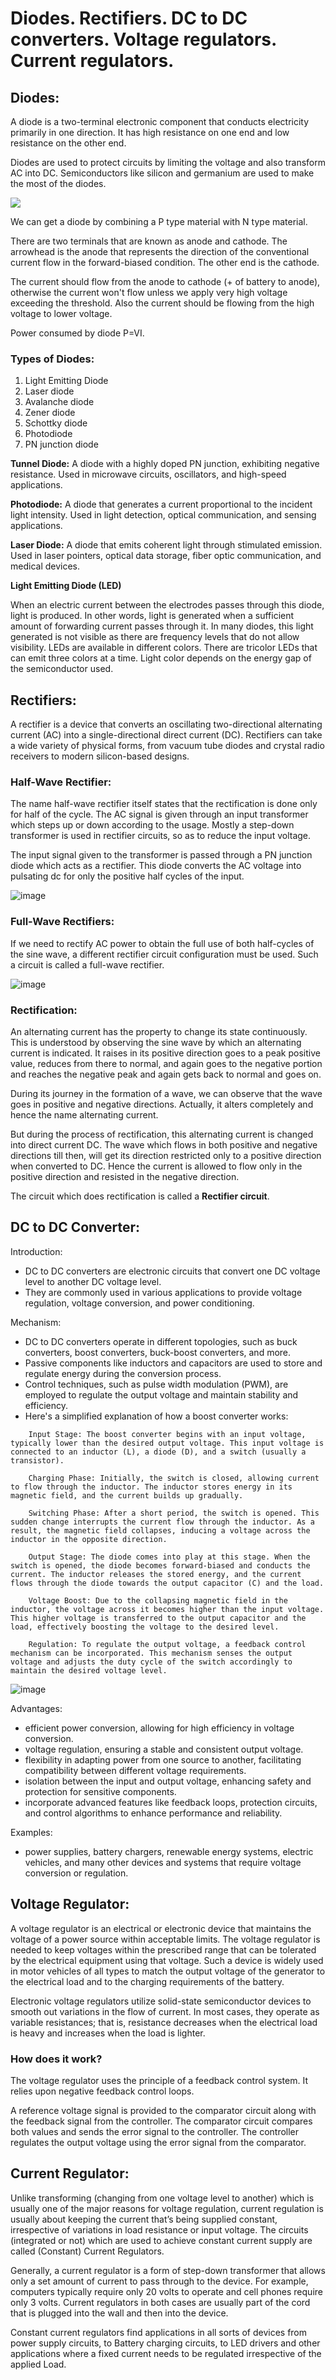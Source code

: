 ﻿# <a name="_5hz9foxy4t6d"></a>**Diodes. Rectifiers. DC to DC converters. Voltage regulators. Current regulators.**
## <a name="_p2uk4xl36pgi"></a>**Diodes:**
A diode is a two-terminal electronic component that conducts electricity primarily in one direction. It has high resistance on one end and low resistance on the other end.

Diodes are used to protect circuits by limiting the voltage and also transform AC into DC. Semiconductors like silicon and germanium are used to make the most of the diodes.

![](Aspose.Words.8d449dfa-7070-4593-b476-884127e421df.001.png)

We can get a diode by combining a P type material with N type material.

There are two terminals that are known as anode and cathode. The arrowhead is the anode that represents the direction of the conventional current flow in the forward-biased condition. The other end is the cathode.

The current should flow from the anode to cathode (+ of battery to anode), otherwise the current won't flow unless we apply very high voltage exceeding the threshold. Also the current should be flowing from the high voltage to lower voltage.

Power consumed by diode P=VI.

### <a name="_g7iyf3snf0tc"></a>**Types of Diodes:**
1. Light Emitting Diode
1. Laser diode
1. Avalanche diode
1. Zener diode
1. Schottky diode
1. Photodiode
1. PN junction diode

**Tunnel Diode:** A diode with a highly doped PN junction, exhibiting negative resistance. Used in microwave circuits, oscillators, and high-speed applications.

**Photodiode:** A diode that generates a current proportional to the incident light intensity. Used in light detection, optical communication, and sensing applications.

**Laser Diode:** A diode that emits coherent light through stimulated emission. Used in laser pointers, optical data storage, fiber optic communication, and medical devices.

**Light Emitting Diode (LED)**

When an electric current between the electrodes passes through this diode, light is produced. In other words, light is generated when a sufficient amount of forwarding current passes through it. In many diodes, this light generated is not visible as there are frequency levels that do not allow visibility. LEDs are available in different colors. There are tricolor LEDs that can emit three colors at a time. Light color depends on the energy gap of the semiconductor used.
## <a name="_xeaprzo2v8a3"></a>**Rectifiers:**
A rectifier is a device that converts an oscillating two-directional alternating current (AC) into a single-directional direct current (DC). Rectifiers can take a wide variety of physical forms, from vacuum tube diodes and crystal radio receivers to modern silicon-based designs.
### <a name="_aegwbfee5cco"></a>**Half-Wave Rectifier:**
The name half-wave rectifier itself states that the rectification is done only for half of the cycle. The AC signal is given through an input transformer which steps up or down according to the usage. Mostly a step-down transformer is used in rectifier circuits, so as to reduce the input voltage.

The input signal given to the transformer is passed through a PN junction diode which acts as a rectifier. This diode converts the AC voltage into pulsating dc for only the positive half cycles of the input.

![image](https://github.com/Darwish-md/State-Exam-2023/assets/72353586/7d94d79c-e812-4c4b-b364-a5bdbb7d9485)

### <a name="_lr4aktl30ujk"></a>**Full-Wave Rectifiers:**
If we need to rectify AC power to obtain the full use of both half-cycles of the sine wave, a different rectifier circuit configuration must be used. Such a circuit is called a full-wave rectifier.

![image](https://github.com/Darwish-md/State-Exam-2023/assets/72353586/3c5f0576-b8df-4d59-8553-5d07dc016e40)

### <a name="_b8a95p3erf9u"></a>**Rectification:**
An alternating current has the property to change its state continuously. This is understood by observing the sine wave by which an alternating current is indicated. It raises in its positive direction goes to a peak positive value, reduces from there to normal, and again goes to the negative portion and reaches the negative peak and again gets back to normal and goes on.

During its journey in the formation of a wave, we can observe that the wave goes in positive and negative directions. Actually, it alters completely and hence the name alternating current.

But during the process of rectification, this alternating current is changed into direct current DC. The wave which flows in both positive and negative directions till then, will get its direction restricted only to a positive direction when converted to DC. Hence the current is allowed to flow only in the positive direction and resisted in the negative direction.

The circuit which does rectification is called a **Rectifier circuit**.
## <a name="_auhqaqs1w9wg"></a>**DC to DC Converter:**
Introduction:
- DC to DC converters are electronic circuits that convert one DC voltage level to another DC voltage level.
- They are commonly used in various applications to provide voltage regulation, voltage conversion, and power conditioning.

Mechanism:
- DC to DC converters operate in different topologies, such as buck converters, boost converters, buck-boost converters, and more.
- Passive components like inductors and capacitors are used to store and regulate energy during the conversion process.
- Control techniques, such as pulse width modulation (PWM), are employed to regulate the output voltage and maintain stability and efficiency.
- Here's a simplified explanation of how a boost converter works:
```
    Input Stage: The boost converter begins with an input voltage, typically lower than the desired output voltage. This input voltage is connected to an inductor (L), a diode (D), and a switch (usually a transistor).

    Charging Phase: Initially, the switch is closed, allowing current to flow through the inductor. The inductor stores energy in its magnetic field, and the current builds up gradually.

    Switching Phase: After a short period, the switch is opened. This sudden change interrupts the current flow through the inductor. As a result, the magnetic field collapses, inducing a voltage across the inductor in the opposite direction.

    Output Stage: The diode comes into play at this stage. When the switch is opened, the diode becomes forward-biased and conducts the current. The inductor releases the stored energy, and the current flows through the diode towards the output capacitor (C) and the load.

    Voltage Boost: Due to the collapsing magnetic field in the inductor, the voltage across it becomes higher than the input voltage. This higher voltage is transferred to the output capacitor and the load, effectively boosting the voltage to the desired level.

    Regulation: To regulate the output voltage, a feedback control mechanism can be incorporated. This mechanism senses the output voltage and adjusts the duty cycle of the switch accordingly to maintain the desired voltage level.
```

![image](https://github.com/Darwish-md/State-Exam-2023/assets/72353586/c6f26716-2516-48c2-889e-1e1a0c885594)

Advantages:
- efficient power conversion, allowing for high efficiency in voltage conversion.
- voltage regulation, ensuring a stable and consistent output voltage.
- flexibility in adapting power from one source to another, facilitating compatibility between different voltage requirements.
- isolation between the input and output voltage, enhancing safety and protection for sensitive components.
- incorporate advanced features like feedback loops, protection circuits, and control algorithms to enhance performance and reliability.

Examples:
- power supplies, battery chargers, renewable energy systems, electric vehicles, and many other devices and systems that require voltage conversion or regulation.

## <a name="_ewlgnenjq0gn"></a>**Voltage Regulator:**
A voltage regulator is an electrical or electronic device that maintains the voltage of a power source within acceptable limits. The voltage regulator is needed to keep voltages within the prescribed range that can be tolerated by the electrical equipment using that voltage. Such a device is widely used in motor vehicles of all types to match the output voltage of the generator to the electrical load and to the charging requirements of the battery.

Electronic voltage regulators utilize solid-state semiconductor devices to smooth out variations in the flow of current. In most cases, they operate as variable resistances; that is, resistance decreases when the electrical load is heavy and increases when the load is lighter.
### <a name="_b4rdeoaj905x"></a>**How does it work?**
The voltage regulator uses the principle of a feedback control system. It relies upon negative feedback control loops.

A reference voltage signal is provided to the comparator circuit along with the feedback signal from the controller. The comparator circuit compares both values and sends the error signal to the controller. The controller regulates the output voltage using the error signal from the comparator.
## <a name="_z6eiyg4oddc"></a>**Current Regulator:**
Unlike transforming (changing from one voltage level to another) which is usually one of the major reasons for voltage regulation, current regulation is usually about keeping the current that’s being supplied constant, irrespective of variations in load resistance or input voltage. The circuits (integrated or not) which are used to achieve constant current supply are called (Constant) Current Regulators.

Generally, a current regulator is a form of step-down transformer that allows only a set amount of current to pass through to the device. For example, computers typically require only 20 volts to operate and cell phones require only 3 volts. Current regulators in both cases are usually part of the cord that is plugged into the wall and then into the device.

Constant current regulators find applications in all sorts of devices from power supply circuits, to Battery charging circuits, to LED drivers and other applications where a fixed current needs to be regulated irrespective of the applied Load.
